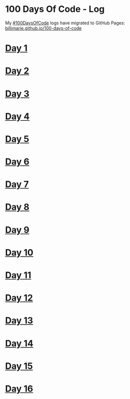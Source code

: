 # 100 Days Of Code - Log

My [#100DaysOfCode](https://billimarie.github.io/100-days-of-code) logs have migrated to GitHub Pages: [billimarie.github.io/100-days-of-code](https://billimarie.github.io/100-days-of-code)

# [Day 1](https://billimarie.github.io/100-days-of-code/day/001)
# [Day 2](https://billimarie.github.io/100-days-of-code/day/002)
# [Day 3](https://billimarie.github.io/100-days-of-code/day/003)
# [Day 4](https://billimarie.github.io/100-days-of-code/day/004)
# [Day 5](https://billimarie.github.io/100-days-of-code/day/005)
# [Day 6](https://billimarie.github.io/100-days-of-code/day/006)
# [Day 7](https://billimarie.github.io/100-days-of-code/day/007)
# [Day 8](https://billimarie.github.io/100-days-of-code/day/008)
# [Day 9](https://billimarie.github.io/100-days-of-code/day/009)
# [Day 10](https://billimarie.github.io/100-days-of-code/day/010)
# [Day 11](https://billimarie.github.io/100-days-of-code/day/011)
# [Day 12](https://billimarie.github.io/100-days-of-code/day/012)
# [Day 13](https://billimarie.github.io/100-days-of-code/day/013)
# [Day 14](https://billimarie.github.io/100-days-of-code/day/014)
# [Day 15](https://billimarie.github.io/100-days-of-code/day/015)
# [Day 16](https://billimarie.github.io/100-days-of-code/day/016)

